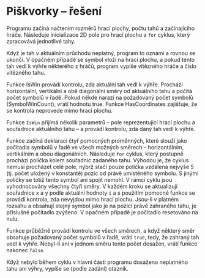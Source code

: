 # Piškvorky – řešení

Programu začíná načtením rozměrů hrací plochy, počtu tahů a začínajícího hráče. Následuje
inicializace 2D pole pro hrací plochu a `for` cyklus, který zpracovává jednotlivé tahy.

Když je tah v aktuálním průchodu neplatný, program to oznámí a rovnou se ukončí. V opačném případě se symbol vloží na
hrací plochu, a pokud tento tah vedl k výhře některého z hráčů, program vypíše vítězného hráče a číslo vítězného tahu.

Funkce IsWin provádí kontrolu, zda aktuální tah vedl k výhře. Prochází horizontální, vertikální a obě diagonální směry
od aktuálního tahu a počítá počet symbolů v řadě. Pokud někde narazí na požadovaný počet symbolů (SymbolWinCount), vrátí
hodnotu true. Funkce HasCoordinates zajišťuje, že se kontrola neprovede mimo hrací plochu.

Funkce `IsWin` přijímá několik parametrů – pole reprezentující hrací plochu a souřadnice aktuálního tahu – a provádí
kontrolu, zda daný tah vedl k výhře.

Funkce začíná deklarací čtyř pomocných proměnných, které slouží jako počítadla symbolů v řadě ve všech možných směrech –
horizontálním, vertikálním a obou diagonálních. Následuje `for` cyklus, který postupně prochází políčka kolem souřadnic
zadaného tahu. Výhodou je, že cyklus nemusí procházet celé pole, nýbrž stačí pouze políčka vzdálená nejvýše 5 (tj. počet
uložený v konstantě) pozic od právě umístěného symbolu. S jinými políčky se totiž tento symbol ani spojit nemohl. V
rámci cyklu jsou vyhodnocovány všechny čtyři směry. V každém kroku se aktualizují souřadnice x a y podle aktuální
hodnoty `i` a s použitím pomocné funkce se provádí kontrola, zda nevyjdou mimo hrací plochu. Jsou-li v platném rozsahu a
obsahují stejný symbol jako je na pozici právě zahraného tahu, je příslušné počítadlo zvýšeno. V opačném případě je
počítadlo resetováno na nulu.

Funkce průběžně provádí kontrolu ve všech směrech, a když některý směr obsahuje požadovaný počet symbolů v řadě, vrátí
`true`, tedy, že zahraný tah vedl k výhře. Nebyl-li ani v jednom směru tento počet dosažen, vrátí funkce
nakonec `false`.

Když nebylo během cyklu v hlavní části programu dosaženo neplatného tahu ani výhry, vypíše se (podle zadání) otazník.
